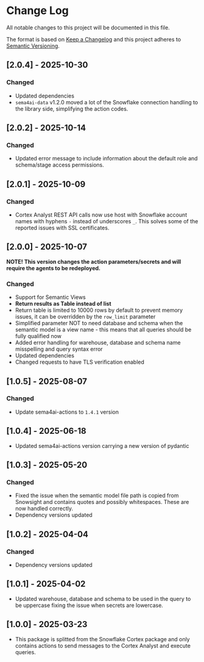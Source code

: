 # Change Log

All notable changes to this project will be documented in this file.

The format is based on [Keep a Changelog](https://keepachangelog.com/)
and this project adheres to [Semantic Versioning](https://semver.org/).

## [2.0.4] - 2025-10-30

### Changed

- Updated dependencies
- `sema4ai-data` v1.2.0 moved a lot of the Snowflake connection handling to the library side, simplifying the action codes.

## [2.0.2] - 2025-10-14

### Changed
- Updated error message to include information about the default role and schema/stage access permissions.

## [2.0.1] - 2025-10-09

### Changed
- Cortex Analyst REST API calls now use host with Snowflake account names with hyphens `-` instead of underscores `_`. This solves some of the reported issues with SSL certificates.

## [2.0.0] - 2025-10-07

**NOTE! This version changes the action parameters/secrets and will require the agents to be redeployed.**

### Changed
- Support for Semantic Views
- **Return results as Table instead of list**
- Return table is limited to 10000 rows by default to prevent memory issues, it can be overridden by the `row_limit` parameter
- Simplified parameter NOT to need database and schema when the semantic model is a view name - this means that all queries should be fully qualified now
- Added error handling for warehouse, database and schema name misspelling and query syntax error
- Updated dependencies
- Changed requests to have TLS verification enabled

## [1.0.5] - 2025-08-07

### Changed

- Update sema4ai-actions to `1.4.1` version

## [1.0.4] - 2025-06-18

- Updated sema4ai-actions version carrying a new version of pydantic

## [1.0.3] - 2025-05-20

### Changed

- Fixed the issue when the semantic model file path is copied from Snowsight and contains quotes and possibly whitespaces. These are now handled correctly.
- Dependency versions updated

## [1.0.2] - 2025-04-04

### Changed

- Dependency versions updated

## [1.0.1] - 2025-04-02

- Updated warehouse, database and schema to be used in the query to be uppercase fixing the issue when secrets are lowercase.

## [1.0.0] - 2025-03-23

- This package is splitted from the Snowflake Cortex package and only contains actions to send messages to the Cortex Analyst and execute queries.
